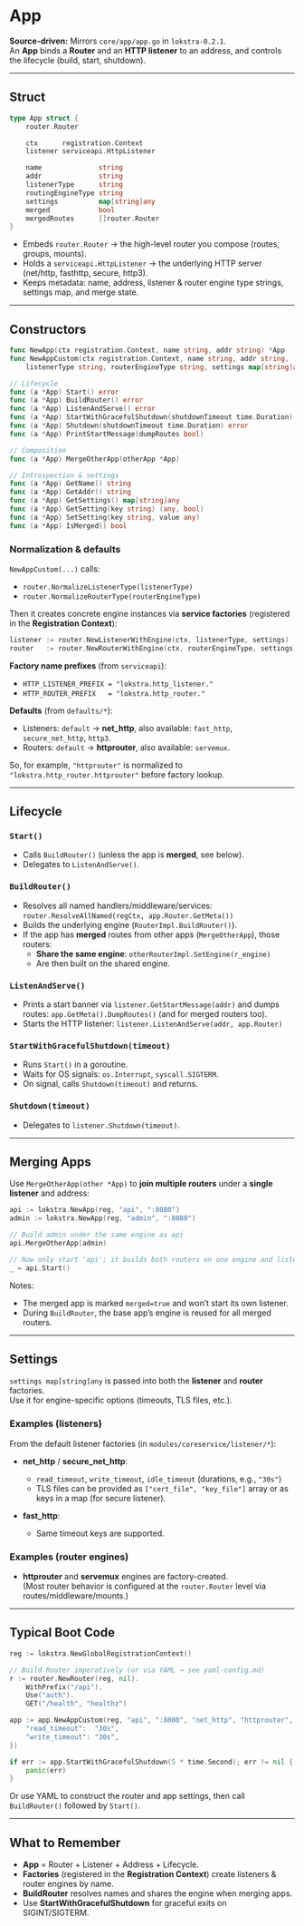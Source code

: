 
# App

**Source-driven:** Mirrors `core/app/app.go` in `lokstra-0.2.1`.  
An **App** binds a **Router** and an **HTTP listener** to an address, and controls the lifecycle (build, start, shutdown).

---

## Struct


```go
type App struct {
    router.Router

    ctx      registration.Context
    listener serviceapi.HttpListener

    name              string
    addr              string
    listenerType      string
    routingEngineType string
    settings          map[string]any
    merged            bool
    mergedRoutes      []router.Router
}
```


- Embeds `router.Router` → the high-level router you compose (routes, groups, mounts).
- Holds a `serviceapi.HttpListener` → the underlying HTTP server (net/http, fasthttp, secure, http3).
- Keeps metadata: name, address, listener & router engine type strings, settings map, and merge state.

---

## Constructors


```go
func NewApp(ctx registration.Context, name string, addr string) *App
func NewAppCustom(ctx registration.Context, name string, addr string,
    listenerType string, routerEngineType string, settings map[string]any) *App

// Lifecycle
func (a *App) Start() error
func (a *App) BuildRouter() error
func (a *App) ListenAndServe() error
func (a *App) StartWithGracefulShutdown(shutdownTimeout time.Duration) error
func (a *App) Shutdown(shutdownTimeout time.Duration) error
func (a *App) PrintStartMessage(dumpRoutes bool)

// Composition
func (a *App) MergeOtherApp(otherApp *App)

// Introspection & settings
func (a *App) GetName() string
func (a *App) GetAddr() string
func (a *App) GetSettings() map[string]any
func (a *App) GetSetting(key string) (any, bool)
func (a *App) SetSetting(key string, value any)
func (a *App) IsMerged() bool
```


### Normalization & defaults
`NewAppCustom(...)` calls:

- `router.NormalizeListenerType(listenerType)`  
- `router.NormalizeRouterType(routerEngineType)`

Then it creates concrete engine instances via **service factories** (registered in the **Registration Context**):

```go
listener := router.NewListenerWithEngine(ctx, listenerType, settings)
router   := router.NewRouterWithEngine(ctx, routerEngineType, settings)
```

**Factory name prefixes** (from `serviceapi`):

- `HTTP_LISTENER_PREFIX = "lokstra.http_listener."`
- `HTTP_ROUTER_PREFIX   = "lokstra.http_router."`

**Defaults** (from `defaults/*`):

- Listeners: `default` → **net_http**, also available: `fast_http`, `secure_net_http`, `http3`.
- Routers:   `default` → **httprouter**, also available: `servemux`.

So, for example, `"httprouter"` is normalized to `"lokstra.http_router.httprouter"` before factory lookup.

---

## Lifecycle

### `Start()`
- Calls `BuildRouter()` (unless the app is **merged**, see below).
- Delegates to `ListenAndServe()`.

### `BuildRouter()`
- Resolves all named handlers/middleware/services:  
  `router.ResolveAllNamed(regCtx, app.Router.GetMeta())`
- Builds the underlying engine (`RouterImpl.BuildRouter()`).
- If the app has **merged** routes from other apps (`MergeOtherApp`), those routers:
  - **Share the same engine**: `otherRouterImpl.SetEngine(r_engine)`
  - Are then built on the shared engine.

### `ListenAndServe()`
- Prints a start banner via `listener.GetStartMessage(addr)` and dumps routes:
  `app.GetMeta().DumpRoutes()` (and for merged routers too).
- Starts the HTTP listener: `listener.ListenAndServe(addr, app.Router)`

### `StartWithGracefulShutdown(timeout)`
- Runs `Start()` in a goroutine.
- Waits for OS signals: `os.Interrupt`, `syscall.SIGTERM`.
- On signal, calls `Shutdown(timeout)` and returns.

### `Shutdown(timeout)`
- Delegates to `listener.Shutdown(timeout)`.

---

## Merging Apps

Use `MergeOtherApp(other *App)` to **join multiple routers** under a **single listener** and address:

```go
api := lokstra.NewApp(reg, "api", ":8080")
admin := lokstra.NewApp(reg, "admin", ":8080")

// Build admin under the same engine as api
api.MergeOtherApp(admin)

// Now only start 'api'; it builds both routers on one engine and listener
_ = api.Start()
```

Notes:
- The merged app is marked `merged=true` and won’t start its own listener.
- During `BuildRouter`, the base app’s engine is reused for all merged routers.

---

## Settings

`settings map[string]any` is passed into both the **listener** and **router** factories.  
Use it for engine-specific options (timeouts, TLS files, etc.).

### Examples (listeners)

From the default listener factories (in `modules/coreservice/listener/*`):

- **net_http** / **secure_net_http**:
  - `read_timeout`, `write_timeout`, `idle_timeout` (durations, e.g., `"30s"`)
  - TLS files can be provided as `["cert_file", "key_file"]` array or as keys in a map (for secure listener).

- **fast_http**:
  - Same timeout keys are supported.

### Examples (router engines)

- **httprouter** and **servemux** engines are factory-created.  
  (Most router behavior is configured at the `router.Router` level via routes/middleware/mounts.)

---

## Typical Boot Code

```go
reg := lokstra.NewGlobalRegistrationContext()

// Build Router imperatively (or via YAML → see yaml-config.md)
r := router.NewRouter(reg, nil).
    WithPrefix("/api").
    Use("auth").
    GET("/health", "healthz")

app := app.NewAppCustom(reg, "api", ":8080", "net_http", "httprouter", map[string]any{
    "read_timeout":  "30s",
    "write_timeout": "30s",
})

if err := app.StartWithGracefulShutdown(5 * time.Second); err != nil {
    panic(err)
}
```

Or use YAML to construct the router and app settings, then call `BuildRouter()` followed by `Start()`.

---

## What to Remember

- **App** = Router + Listener + Address + Lifecycle.
- **Factories** (registered in the **Registration Context**) create listeners & router engines by name.
- **BuildRouter** resolves names and shares the engine when merging apps.
- Use **StartWithGracefulShutdown** for graceful exits on SIGINT/SIGTERM.
